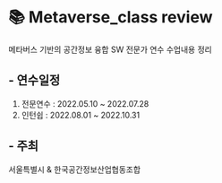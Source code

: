 # :books: Metaverse_class review

메타버스 기반의 공간정보 융합 SW 전문가 연수 수업내용 정리

## - 연수일정

1. 전문연수 : 2022.05.10 ~ 2022.07.28
2. 인턴쉽 : 2022.08.01 ~ 2022.10.31

## - 주최
서울특별시 & 한국공간정보산업협동조합
